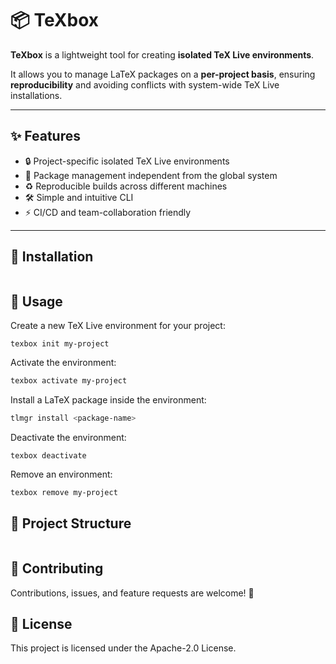 # 📦 TeXbox  

**TeXbox** is a lightweight tool for creating **isolated TeX Live environments**.  

It allows you to manage LaTeX packages on a **per-project basis**, ensuring **reproducibility** and avoiding conflicts with system-wide TeX Live installations.  

---

## ✨ Features  
- 🔒 Project-specific isolated TeX Live environments  
- 📂 Package management independent from the global system  
- ♻️ Reproducible builds across different machines  
- 🛠 Simple and intuitive CLI  
- ⚡ CI/CD and team-collaboration friendly  

---

## 🚀 Installation  

```bah
```

## 📖 Usage

Create a new TeX Live environment for your project:
```bah
texbox init my-project
```

Activate the environment:
```bash
texbox activate my-project
```

Install a LaTeX package inside the environment:
```bash
tlmgr install <package-name>
```

Deactivate the environment:
```bah
texbox deactivate
```

Remove an environment:
```bash
texbox remove my-project
```

## 📂 Project Structure

```text
```

## 🤝 Contributing

Contributions, issues, and feature requests are welcome! 🙌

## 📄 License

This project is licensed under the Apache-2.0 License.



